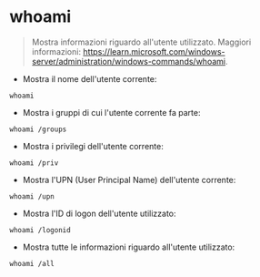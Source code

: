 # whoami

> Mostra informazioni riguardo all'utente utilizzato.
> Maggiori informazioni: <https://learn.microsoft.com/windows-server/administration/windows-commands/whoami>.

- Mostra il nome dell'utente corrente:

`whoami`

- Mostra i gruppi di cui l'utente corrente fa parte:

`whoami /groups`

- Mostra i privilegi dell'utente corrente:

`whoami /priv`

- Mostra l'UPN (User Principal Name) dell'utente corrente:

`whoami /upn`

- Mostra l'ID di logon dell'utente utilizzato:

`whoami /logonid`

- Mostra tutte le informazioni riguardo all'utente utilizzato:

`whoami /all`
